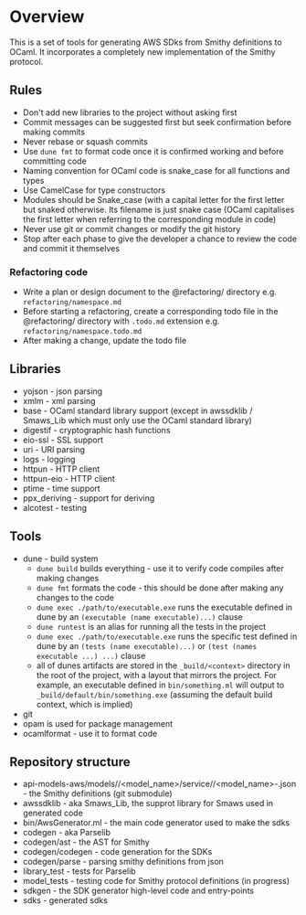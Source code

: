 # Overview

This is a set of tools for generating AWS SDks from Smithy definitions to OCaml. It incorporates a completely new implementation of the Smithy protocol.

## Rules

* Don't add new libraries to the project without asking first
* Commit messages can be suggested first but seek confirmation before making commits
* Never rebase or squash commits
* Use `dune fmt` to format code once it is confirmed working and before committing code
* Naming convention for OCaml code is snake_case for all functions and types
* Use CamelCase for type constructors
* Modules should be Snake_case (with a capital letter for the first letter but snaked otherwise. Its filename is just snake case (OCaml capitalises the first letter when referring to the corresponding module in code)
* Never use git or commit changes or modify the git history
* Stop after each phase to give the developer a chance to review the code and commit it themselves

### Refactoring code

* Write a plan or design document to the @refactoring/ directory e.g. `refactoring/namespace.md`
* Before starting a refactoring, create a corresponding todo file in the @refactoring/ directory with `.todo.md` extension e.g. `refactoring/namespace.todo.md`
* After making a change, update the todo file

## Libraries
* yojson - json parsing
* xmlm - xml parsing
* base - OCaml standard library support (except in awssdklib / Smaws_Lib which must only use the OCaml standard library)
* digestif - cryptographic hash functions
* eio-ssl - SSL support
* uri - URI parsing
* logs - logging
* httpun - HTTP client
* httpun-eio - HTTP client
* ptime - time support
* ppx_deriving - support for deriving
* alcotest - testing

## Tools
* dune - build system
   + `dune build` builds everything - use it to verify code compiles after making changes
   + `dune fmt` formats the code - this should be done after making any changes to the code
   + `dune exec ./path/to/executable.exe` runs the executable defined in dune by an `(executable (name executable)...)` clause
   + `dune runtest` is an alias for running all the tests in the project
   + `dune exec ./path/to/executable.exe` runs the specific test defined in dune by an `(tests (name executable)...)` or `(test (names executable ...) ...)` clause
   + all of dunes artifacts are stored in the `_build/<context>` directory in the root of the project, with a layout that mirrors the project. For example, an executable defined in `bin/something.ml` will output to `_build/default/bin/something.exe` (assuming the default build context, which is implied)
* git 
* opam is used for package management
* ocamlformat - use it to format code

## Repository structure

* api-models-aws/models/<model-name>/<model_name>/service/<version>/<model_name>-<version>.json - the Smithy definitions (git submodule)
* awssdklib - aka Smaws_Lib, the supprot library for Smaws used in generated code
* bin/AwsGenerator.ml - the main code generator used to make the sdks
* codegen - aka Parselib
* codegen/ast - the AST for Smithy
* codegen/codegen - code generation for the SDKs
* codegen/parse - parsing smithy definitions from json
* library_test - tests for Parselib
* model_tests - testing code for Smithy protocol definitions (in progress)
* sdkgen - the SDK generator high-level code and entry-points
* sdks - generated sdks
